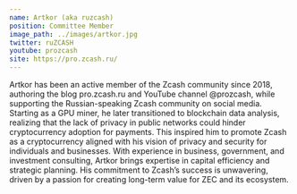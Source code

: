 ```yaml
---
name: Artkor (aka ruzcash)
position: Committee Member
image_path: ../images/artkor.jpg
twitter: ruZCASH
youtube: prozcash
site: https://pro.zcash.ru/
---
```


Artkor has been an active member of the Zcash community since 2018, authoring the blog pro.zcash.ru and YouTube channel @prozcash, while supporting the Russian-speaking Zcash community on social media. Starting as a GPU miner, he later transitioned to blockchain data analysis, realizing that the lack of privacy in public networks could hinder cryptocurrency adoption for payments. This inspired him to promote Zcash as a cryptocurrency aligned with his vision of privacy and security for individuals and businesses. With experience in business, government, and investment consulting, Artkor brings expertise in capital efficiency and strategic planning. His commitment to Zcash’s success is unwavering, driven by a passion for creating long-term value for ZEC and its ecosystem.
